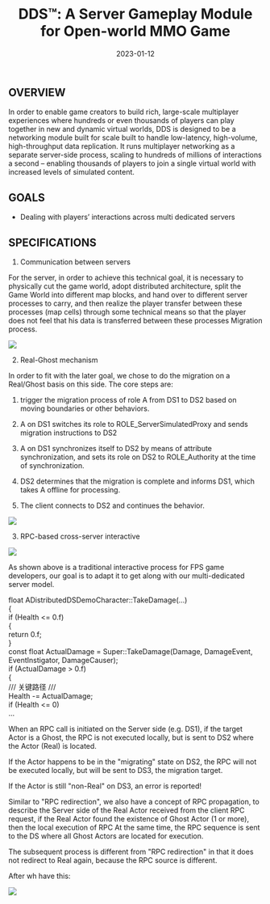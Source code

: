 ﻿---
title: "DDS™: A Server Gameplay Module for Open-world MMO Game"
date: 2023-01-12
tags: ["SeamlessGameWorld","UE5"]
authors: ["kevinan9"]
---

## OVERVIEW

In order to enable game creators to build rich, large-scale multiplayer experiences where hundreds or even thousands of players can play together in new and dynamic virtual worlds, DDS is designed to be a networking module built for scale built to handle low-latency, high-volume, high-throughput data replication. It runs multiplayer networking as a separate server-side process, scaling to hundreds of millions of interactions a second – enabling thousands of players to join a single virtual world with increased levels of simulated content.

## GOALS

-   Dealing with players’ interactions across multi dedicated servers

## SPECIFICATIONS

1.  Communication between servers
    

For the server, in order to achieve this technical goal, it is necessary to physically cut the game world, adopt distributed architecture, split the Game World into different map blocks, and hand over to different server processes to carry, and then realize the player transfer between these processes (map cells) through some technical means so that the player does not feel that his data is transferred between these processes Migration process.

![](https://lh6.googleusercontent.com/LRFzESBUDbiKfJT44dWqTPthL2FnqWE4v9hETuFcjAbcciip-IrXajgivZVi06v4OGg0wX_vXE6gWBmlE75FsotcM67ACT2yf-NmTJa9en0XF7Rgk2ZPKb0gWEGUSMR36T60u4hgHeu--1hy4nIOt2TekLf1aHW-bdAw6OKwA--wtqJ8WJkEJgX31ehifg)

2.  Real-Ghost mechanism
    

In order to fit with the later goal, we chose to do the migration on a Real/Ghost basis on this side. The core steps are:

1. trigger the migration process of role A from DS1 to DS2 based on moving boundaries or other behaviors.

2. A on DS1 switches its role to ROLE_ServerSimulatedProxy and sends migration instructions to DS2

3. A on DS1 synchronizes itself to DS2 by means of attribute synchronization, and sets its role on DS2 to ROLE_Authority at the time of synchronization.

4. DS2 determines that the migration is complete and informs DS1, which takes A offline for processing.

5. The client connects to DS2 and continues the behavior.

![](https://lh6.googleusercontent.com/6122X4PWqzvEQrOMBd41DXVIgpwcRqpgDlLHeo1KhaGjn0CBbZ_7xc6XAyuwGvTBmeW57xWM9CCjOSz0cy6ZTy9gdvuH3HavGKNNdwTHZ_4SCa11yNoCfDGJNNDLX4WbaudrCsJock9OEVF6_17FEYe5peVzObMruAjfm-qu7vhOLSxI7QoEwNcyanbxOg)

3.  RPC-based cross-server interactive
    

![](https://lh3.googleusercontent.com/MSQGilgbc0UsJTdF0kt3PlvZfnYCZ-zCu1eyKYNgTzFQbjpLqYIQr2hPCh1wZCggkAfuvxzMK5qBM_yp5sLFCGq0EUnM-zBvJWSCl39tInwooe3OVHkeBrFd2adgNjHG1wYe10ay9WLdPF39xZN1ymtepA6eu1zo7udZzFctjF1mVDV9Qu8pSE075zqt1A)

As shown above is a traditional interactive process for FPS game developers, our goal is to adapt it to get along with our multi-dedicated server model.

float ADistributedDSDemoCharacter::TakeDamage(...)  
{  
if (Health <= 0.f)  
{  
return  0.f;  
}  
const  float ActualDamage = Super::TakeDamage(Damage, DamageEvent, EventInstigator, DamageCauser);  
if (ActualDamage > 0.f)  
{  
/// 关键路径 ///  
Health -= ActualDamage;  
if (Health <= 0)  
...

When an RPC call is initiated on the Server side (e.g. DS1), if the target Actor is a Ghost, the RPC is not executed locally, but is sent to DS2 where the Actor (Real) is located.

If the Actor happens to be in the "migrating" state on DS2, the RPC will not be executed locally, but will be sent to DS3, the migration target.

If the Actor is still "non-Real" on DS3, an error is reported!

Similar to "RPC redirection", we also have a concept of RPC propagation, to describe the Server side of the Real Actor received from the client RPC request, if the Real Actor found the existence of Ghost Actor (1 or more), then the local execution of RPC At the same time, the RPC sequence is sent to the DS where all Ghost Actors are located for execution.

The subsequent process is different from "RPC redirection" in that it does not redirect to Real again, because the RPC source is different.

After wh have this:

![](https://lh5.googleusercontent.com/v7W6qgNqAulUooTxEiIDJzu9-a_i5IZA3jrJXEzvYiZgW7TOQ-pokYLCQZbP2lklg8qSOeOimO4ItTvFN_953d9FWx28vwVoh_uDthLbvjMFuMxYJnK3CjInyYj9LvWAkBlPCGZKvOJgUzFegFz2V3P3tKEhLx0t0vlyPEd7U1gMAeVUTAnIODNTt0F0wA)
